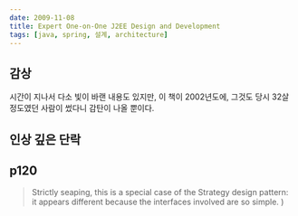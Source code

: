 ```yaml
---
date: 2009-11-08
title: Expert One-on-One J2EE Design and Development
tags: [java, spring, 설계, architecture]
---
```


## 감상
시간이 지나서 다소 빛이 바랜 내용도 있지만, 이 책이 2002년도에, 그것도 당시 32살정도였던 사람이 썼다니 감탄이 나올 뿐이다. 

## 인상 깊은 단락

## p120

> Strictly seaping, this is a special case of the Strategy design pattern: it appears different because the interfaces involved are so simple. )
